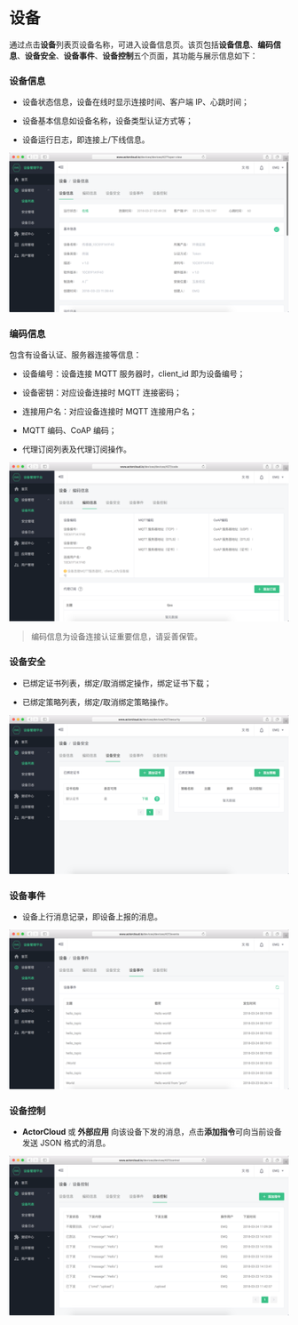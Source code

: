 # 设备


通过点击**设备**列表页设备名称，可进入设备信息页。该页包括**设备信息**、**编码信息**、**设备安全**、**设备事件**、**设备控制**五个页面，其功能与展示信息如下：

### 设备信息

- 设备状态信息，设备在线时显示连接时间、客户端 IP、心跳时间；

- 设备基本信息如设备名称，设备类型认证方式等；

- 设备运行日志，即连接上/下线信息。

![](/assets/device_info.png)



### 编码信息

包含有设备认证、服务器连接等信息：

- 设备编号：设备连接 MQTT 服务器时，client_id 即为设备编号；

- 设备密钥：对应设备连接时 MQTT 连接密码；

- 连接用户名：对应设备连接时 MQTT 连接用户名；

- MQTT 编码、CoAP 编码；

- 代理订阅列表及代理订阅操作。

![](/assets/device_decode.png)

> 编码信息为设备连接认证重要信息，请妥善保管。


### 设备安全

- 已绑定证书列表，绑定/取消绑定操作，绑定证书下载；

- 已绑定策略列表，绑定/取消绑定策略操作。

![](/assets/device_bind.png)



### 设备事件

- 设备上行消息记录，即设备上报的消息。

![](/assets/upstream_device.png)



### 设备控制

- **ActorCloud** 或 **外部应用** 向该设备下发的消息，点击**添加指令**可向当前设备发送 JSON 格式的消息。

![](/assets/device_control.png)